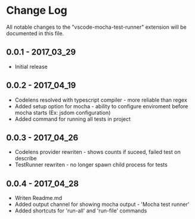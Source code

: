 # Change Log
All notable changes to the "vscode-mocha-test-runner" extension will be documented in this file.

## 0.0.1 - 2017_03_29
- Initial release

## 0.0.2 - 2017_04_19
- Codelens resolved with typescript compiler -  more reliable than regex
- Added setup option for mocha - ability to configure enviroment before mocha starts (Ex: jsdom configuration)
- Added command for running all tests in project

## 0.0.3 - 2017_04_26
- Codelens provider rewriten - shows counts if suceed, failed test on describe
- TestRunner rewriten - no longer spawn child process for tests

## 0.0.4 - 2017_04_28
- Writen Readme.md
- Added output channel for showing mocha output - 'Mocha test runner'
- Added shortcuts for 'run-all' and 'run-file' commands